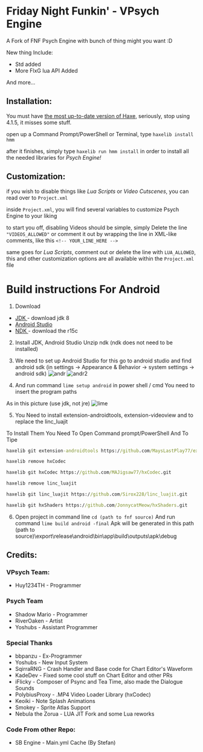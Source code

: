 # Friday Night Funkin' - VPsych Engine
A Fork of FNF Psych Engine with bunch of thing might you want :D

New thing Include:
- Std added
- More FlxG lua API Added

And more...

## Installation:
You must have [the most up-to-date version of Haxe](https://haxe.org/download/), seriously, stop using 4.1.5, it misses some stuff.

open up a Command Prompt/PowerShell or Terminal, type `haxelib install hmm`

after it finishes, simply type `haxelib run hmm install` in order to install all the needed libraries for *Psych Engine!*

## Customization:

if you wish to disable things like *Lua Scripts* or *Video Cutscenes*, you can read over to `Project.xml`

inside `Project.xml`, you will find several variables to customize Psych Engine to your liking

to start you off, disabling Videos should be simple, simply Delete the line `"VIDEOS_ALLOWED"` or comment it out by wrapping the line in XML-like comments, like this `<!-- YOUR_LINE_HERE -->`

same goes for *Lua Scripts*, comment out or delete the line with `LUA_ALLOWED`, this and other customization options are all available within the `Project.xml` file

# Build instructions For Android

1. Download
* <a href = "https://www.oracle.com/java/technologies/javase/javase-jdk8-downloads.html"> JDK </a> - download jdk 8
* <a href = "https://developer.android.com/studio"> Android Studio </a>
* <a href = "https://developer.android.com/ndk/downloads/older_releases?hl=fi"> NDK </a> - download the r15c

2. Install JDK, Android Studio 
Unzip ndk (ndk does not need to be installed)

3. We need to set up Android Studio for this go to android studio and find android sdk (in settings -> Appearance & Behavior -> system settings -> android sdk)
![andr](https://user-images.githubusercontent.com/59097731/104179652-44346000-541d-11eb-8ad1-1e4dfae304a8.PNG)
![andr2](https://user-images.githubusercontent.com/59097731/104179943-a9885100-541d-11eb-8f69-7fb5a4bfdd37.PNG)

4. And run command `lime setup android` in power shell / cmd
You need to insert the program paths

As in this picture (use jdk, not jre)
![lime](https://user-images.githubusercontent.com/59097731/104179268-9e80f100-541c-11eb-948d-a00d85317b1a.PNG)

5. You Need to install extension-androidtools, extension-videoview and to replace the linc_luajit

To Install Them You Need To Open Command prompt/PowerShell And To Tipe
```cmd
haxelib git extension-androidtools https://github.com/MaysLastPlay77/extension-androidtools.git

haxelib remove hxCodec

haxelib git hxCodec https://github.com/MAJigsaw77/hxCodec.git

haxelib remove linc_luajit

haxelib git linc_luajit https://github.com/Sirox228/linc_luajit.git

haxelib git hxShaders https://github.com/JonnycatMeow/hxShaders.git

```

6. Open project in command line `cd (path to fnf source)`
And run command `lime build android -final`
Apk will be generated in this path (path to source)\export\release\android\bin\app\build\outputs\apk\debug

## Credits:
### VPsych Team:
* Huy1234TH - Programmer

### Psych Team
* Shadow Mario - Programmer
* RiverOaken - Artist
* Yoshubs - Assistant Programmer

### Special Thanks
* bbpanzu - Ex-Programmer
* Yoshubs - New Input System
* SqirraRNG - Crash Handler and Base code for Chart Editor's Waveform
* KadeDev - Fixed some cool stuff on Chart Editor and other PRs
* iFlicky - Composer of Psync and Tea Time, also made the Dialogue Sounds
* PolybiusProxy - .MP4 Video Loader Library (hxCodec)
* Keoiki - Note Splash Animations
* Smokey - Sprite Atlas Support
* Nebula the Zorua - LUA JIT Fork and some Lua reworks

### Code From other Repo:
* SB Engine - Main.yml Cache (By Stefan)